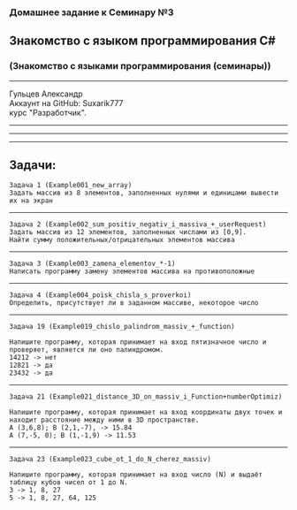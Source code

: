 ### Домашнее задание к Семинару №3
## Знакомство с языком программирования С#
### (Знакомство с языками программирования (семинары))
---
Гульцев Александр  
Аккаунт на GitHub: Suxarik777  
курс "Разработчик".

---
---
---
## Задачи:

    Задача 1 (Example001_new_array)
    Задать массив из 8 элементов, заполненных нулями и единицами вывести их на экран
---
    Задача 2 (Example002_sum_positiv_negativ_i_massiva_+_userRequest)
    Задать массив из 12 элементов, заполненных числами из [0,9]. 
    Найти сумму положительных/отрицательных элементов массива
---
    Задача 3 (Example003_zamena_elementov_*-1)
    Написать программу замену элементов массива на противоположные
---
    Задача 4 (Example004_poisk_chisla_s_proverkoi)
    Определить, присутствует ли в заданном массиве, некоторое число

---
    Задача 19 (Example019_chislo_palindrom_massiv_+_function) 

    Напишите программу, которая принимает на вход пятизначное число и проверяет, является ли оно палиндромом.
    14212 -> нет
    12821 -> да
    23432 -> да
---
    Задача 21 (Example021_distance_3D_on_massiv_i_Function+numberOptimiz) 

    Напишите программу, которая принимает на вход координаты двух точек и находит расстояние между ними в 3D пространстве.
    A (3,6,8); B (2,1,-7), -> 15.84
    A (7,-5, 0); B (1,-1,9) -> 11.53
---
    Задача 23 (Example023_cube_ot_1_do_N_cherez_massiv) 

    Напишите программу, которая принимает на вход число (N) и выдаёт таблицу кубов чисел от 1 до N.
    3 -> 1, 8, 27
    5 -> 1, 8, 27, 64, 125